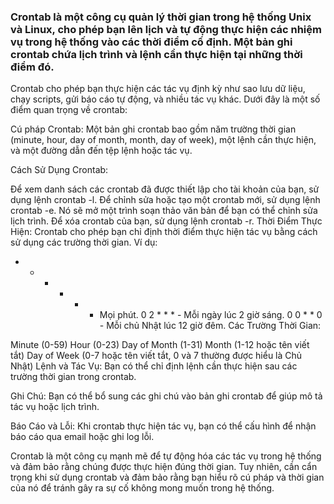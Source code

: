 ### Crontab là một công cụ quản lý thời gian trong hệ thống Unix và Linux, cho phép bạn lên lịch và tự động thực hiện các nhiệm vụ trong hệ thống vào các thời điểm cố định. Một bản ghi crontab chứa lịch trình và lệnh cần thực hiện tại những thời điểm đó.

Crontab cho phép bạn thực hiện các tác vụ định kỳ như sao lưu dữ liệu, chạy scripts, gửi báo cáo tự động, và nhiều tác vụ khác. Dưới đây là một số điểm quan trọng về crontab:

Cú pháp Crontab: Một bản ghi crontab bao gồm năm trường thời gian (minute, hour, day of month, month, day of week), một lệnh cần thực hiện, và một đường dẫn đến tệp lệnh hoặc tác vụ.

Cách Sử Dụng Crontab:

Để xem danh sách các crontab đã được thiết lập cho tài khoản của bạn, sử dụng lệnh crontab -l.
Để chỉnh sửa hoặc tạo một crontab mới, sử dụng lệnh crontab -e. Nó sẽ mở một trình soạn thảo văn bản để bạn có thể chỉnh sửa lịch trình.
Để xóa crontab của bạn, sử dụng lệnh crontab -r.
Thời Điểm Thực Hiện: Crontab cho phép bạn chỉ định thời điểm thực hiện tác vụ bằng cách sử dụng các trường thời gian. Ví dụ:

* * * * * - Mọi phút.
0 2 * * * - Mỗi ngày lúc 2 giờ sáng.
0 0 * * 0 - Mỗi chủ Nhật lúc 12 giờ đêm.
Các Trường Thời Gian:

Minute (0-59)
Hour (0-23)
Day of Month (1-31)
Month (1-12 hoặc tên viết tắt)
Day of Week (0-7 hoặc tên viết tắt, 0 và 7 thường được hiểu là Chủ Nhật)
Lệnh và Tác Vụ: Bạn có thể chỉ định lệnh cần thực hiện sau các trường thời gian trong crontab.

Ghi Chú: Bạn có thể bổ sung các ghi chú vào bản ghi crontab để giúp mô tả tác vụ hoặc lịch trình.

Báo Cáo và Lỗi: Khi crontab thực hiện tác vụ, bạn có thể cấu hình để nhận báo cáo qua email hoặc ghi log lỗi.

Crontab là một công cụ mạnh mẽ để tự động hóa các tác vụ trong hệ thống và đảm bảo rằng chúng được thực hiện đúng thời gian. Tuy nhiên, cần cẩn trọng khi sử dụng crontab và đảm bảo rằng bạn hiểu rõ cú pháp và thời gian của nó để tránh gây ra sự cố không mong muốn trong hệ thống.
